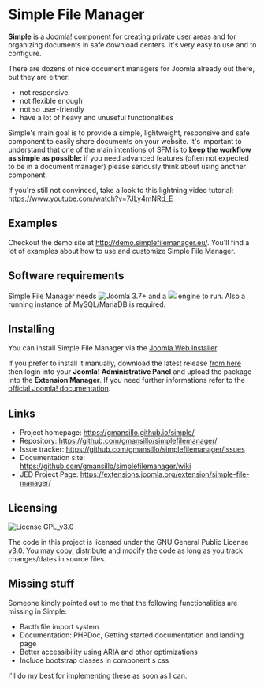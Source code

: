 # Simple File Manager 

**Simple** is a Joomla! component for creating private user areas and for organizing documents in safe download centers. It's very easy to use and to configure. 

There are dozens of nice document managers for Joomla already out there, but they are either:

-  not responsive
-  not flexible enough
-  not so user-friendly
-  have a lot of heavy and unuseful functionalities

Simple's main goal is to provide a simple, lightweight, responsive and safe component to easily share documents on your website. It's important to understand that one of the main intentions of SFM is to **keep the workflow as simple as possible:** if you need advanced features (often not expected to be in a document manager) please seriously think about using another component. 

If you're still not convinced, take a look to this lightning video tutorial: https://www.youtube.com/watch?v=7JLy4mNRd_E


## Examples

Checkout the demo site at http://demo.simplefilemanager.eu/. You'll find a lot of examples about how to use and customize Simple File Manager. 


## Software requirements

Simple File Manager needs ![Joomla 3.7+](https://img.shields.io/badge/Joomla-3.7+-blue.svg) and a  ![](https://img.shields.io/badge/PHP-5.4+-brightgreen.svg) engine to run. Also a running instance of MySQL/MariaDB is required. 


## Installing

You can install Simple File Manager via the [Joomla Web Installer](https://docs.joomla.org/Install_from_Web).  

If you prefer to install it manually, download the latest release [from here](http://gmansillo.github.io/simple/) then login into your **Joomla! Administrative Panel** and upload the package into the **Extension Manager**. If you need further informations refer to the [official Joomla! documentation](https://docs.joomla.org/Installing_an_extension).


## Links

- Project homepage: https://gmansillo.github.io/simple/
- Repository: https://github.com/gmansillo/simplefilemanager/
- Issue tracker: https://github.com/gmansillo/simplefilemanager/issues
- Documentation site: https://github.com/gmansillo/simplefilemanager/wiki
- JED Project Page: https://extensions.joomla.org/extension/simple-file-manager/


## Licensing

 ![License GPL_v3.0](https://img.shields.io/badge/License-GPL_v3.0-brightgreen.svg)
 
The code in this project is licensed under the GNU General Public License v3.0. You may copy, distribute and modify the code as long as you track changes/dates in source files.


## Missing stuff

Someone kindly pointed out to me that the following functionalities are missing in Simple:

-  Bacth file import system
-  Documentation: PHPDoc, Getting started documentation and landing page
-  Better accessibility using ARIA and other optimizations
-  Include bootstrap classes in component's css

I'll do my best for implementing these as soon as I can.
